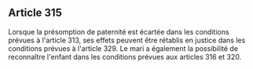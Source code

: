 Article 315
----
Lorsque la présomption de paternité est écartée dans les conditions prévues à
l'article 313, ses effets peuvent être rétablis en justice dans les conditions
prévues à l'article 329. Le mari a également la possibilité de reconnaître
l'enfant dans les conditions prévues aux articles 316 et 320.
